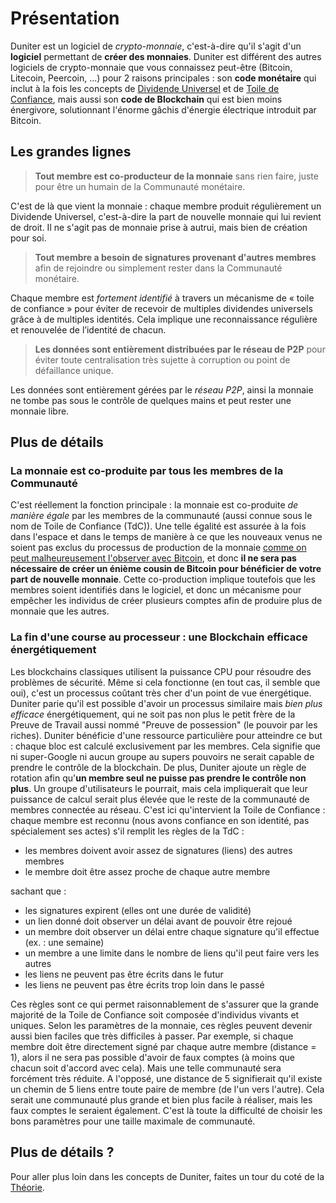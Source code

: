 # Présentation

Duniter est un logiciel de _crypto-monnaie_, c'est-à-dire qu'il s'agit d'un **logiciel** permettant de **créer des monnaies**. Duniter est différent des autres logiciels de crypto-monnaie que vous connaissez peut-être (Bitcoin, Litecoin, Peercoin, ...) pour 2 raisons principales : son **code monétaire** qui inclut à la fois les concepts de [Dividende Universel](https://fr.wikipedia.org/wiki/Cr%C3%A9dit_social) et de [Toile de Confiance](https://fr.wikipedia.org/wiki/Toile_de_confiance), mais aussi son **code de Blockchain** qui est bien moins énergivore, solutionnant l'énorme gâchis d'énergie électrique introduit par Bitcoin.
## Les grandes lignes

> **Tout membre est co-producteur de la monnaie** sans rien faire, juste pour être un humain de la Communauté monétaire.

C'est de là que vient la monnaie : chaque membre produit régulièrement un Dividende Universel, c'est-à-dire la part de nouvelle monnaie qui lui revient de droit. Il ne s'agit pas de monnaie prise à autrui, mais bien de création pour soi.

> **Tout membre a besoin de signatures provenant d'autres membres** afin de rejoindre ou simplement rester dans la Communauté monétaire.

Chaque membre est *fortement identifié* à travers un mécanisme de « toile de confiance » pour éviter de recevoir de multiples dividendes universels grâce à de multiples identités. Cela implique une reconnaissance régulière et renouvelée de l’identité de chacun.

> **Les données sont entièrement distribuées par le réseau de P2P** pour éviter toute centralisation très sujette à corruption ou point de défaillance unique.

Les données sont entièrement gérées par le *réseau P2P*, ainsi la monnaie ne tombe pas sous le contrôle de quelques mains et peut rester une monnaie libre.
## Plus de détails

### La monnaie est co-produite par tous les membres de la Communauté

C'est réellement la fonction principale : la monnaie est co-produite *de manière égale* par les membres de la communauté (aussi connue sous le nom de Toile de Confiance (TdC)). Une telle égalité est assurée à la fois dans l'espace et dans le temps de manière à ce que les nouveaux venus ne soient pas exclus du processus de production de la monnaie [comme on peut malheureusement l'observer avec Bitcoin](http://magazine.ouishare.net/fr/2013/07/game-over-bitcoin-monnaie-virtuelle/), et donc **il ne sera pas nécessaire de créer un énième cousin de Bitcoin pour bénéficier de votre part de nouvelle monnaie**. Cette co-production implique toutefois que les membres soient identifiés dans le logiciel, et donc un mécanisme pour empêcher les individus de créer plusieurs comptes afin de produire plus de monnaie que les autres.
### La fin d'une course au processeur : une Blockchain efficace énergétiquement

Les blockchains classiques utilisent la puissance CPU pour résoudre des problèmes de sécurité. Même si cela fonctionne (en tout cas, il semble que oui), c'est un processus coûtant très cher d'un point de vue énergétique. Duniter parie qu'il est possible d'avoir un processus similaire mais *bien plus efficace* énergétiquement, qui ne soit pas non plus le petit frère de la Preuve de Travail aussi nommé "Preuve de possession" (le pouvoir par les riches). Duniter bénéficie d'une ressource particulière pour atteindre ce but : chaque bloc est calculé exclusivement par les membres. Cela signifie que ni super-Google ni aucun groupe au supers pouvoirs ne serait capable de prendre le contrôle de la blockchain. De plus, Duniter ajoute un règle de rotation afin qu'**un membre seul ne puisse pas prendre le contrôle non plus**. Un groupe d'utilisateurs le pourrait, mais cela impliquerait que leur puissance de calcul serait plus élevée que le reste de la communauté de membres connectée au réseau. C'est ici qu'intervient la Toile de Confiance : chaque membre est reconnu (nous avons confiance en son identité, pas spécialement ses actes) s'il remplit les règles de la TdC :

*   les membres doivent avoir assez de signatures (liens) des autres membres
*   le membre doit être assez proche de chaque autre membre

sachant que :

*   les signatures expirent (elles ont une durée de validité)
*   un lien donné doit observer un délai avant de pouvoir être rejoué
*   un membre doit observer un délai entre chaque signature qu'il effectue     (ex. : une semaine)
*   un membre a une limite dans le nombre de liens qu'il peut faire vers les     autres
*   les liens ne peuvent pas être écrits dans le futur
*   les liens ne peuvent pas être écrits trop loin dans le passé

Ces règles sont ce qui permet raisonnablement de s'assurer que la grande majorité de la Toile de Confiance soit composée d'individus vivants et uniques. Selon les paramètres de la monnaie, ces règles peuvent devenir aussi bien faciles que très difficiles à passer. Par exemple, si chaque membre doit être directement signé par chaque autre membre (distance = 1), alors il ne sera pas possible d'avoir de faux comptes (à moins que chacun soit d'accord avec cela). Mais une telle communauté sera forcément très réduite. A l'opposé, une distance de 5 signifierait qu'il existe un chemin de 5 liens entre toute paire de membre (de l'un vers l'autre). Cela serait une communauté plus grande et bien plus facile à réaliser, mais les faux comptes le seraient également. C'est là toute la difficulté de choisir les bons paramètres pour une taille maximale de communauté.
## Plus de détails ?

Pour aller plus loin dans les concepts de Duniter, faites un tour du coté de la [Théorie](https://fr.duniter.org/theoretical/).

